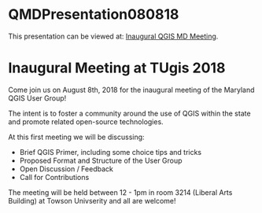 # QMDPresentation080818

This presentation can be viewed at: [Inaugural QGIS MD Meeting](https://gitpitch.com/qgis-md/QMDPresentation080818/master).

# Inaugural Meeting at TUgis 2018
Come join us on August 8th, 2018 for the inaugural meeting of the Maryland QGIS User Group!

The intent is to foster a community around the use of QGIS within the state and promote related open-source technologies.

At this first meeting we will be discussing:
* Brief QGIS Primer, including some choice tips and tricks
* Proposed Format and Structure of the User Group
* Open Discussion / Feedback
* Call for Contributions

The meeting will be held between 12 - 1pm in room 3214 (Liberal Arts Building) at Towson Univserity and all are welcome!